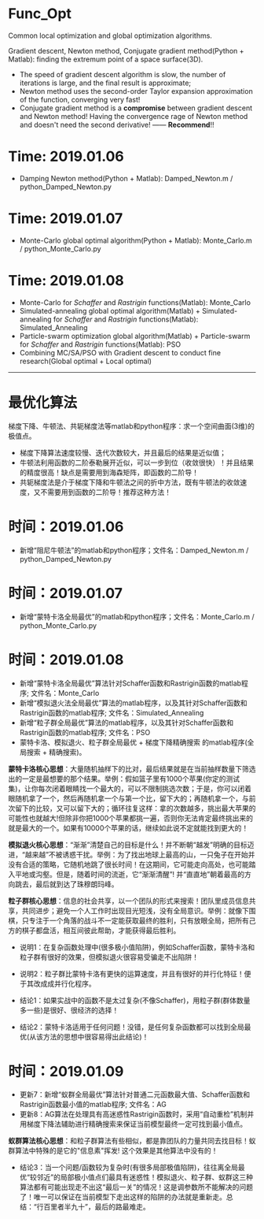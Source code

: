# Func_Opt

Common local optimization and global optimization algorithms.

Gradient descent, Newton method, Conjugate gradient method(Python + Matlab): finding the extremum point of a space surface(3D).
- The speed of gradient descent algorithm is slow, the number of iterations is large, and the final result is approximate;
- Newton method uses the second-order Taylor expansion approximation of the function, converging very fast!
- Conjugate gradient method is a **compromise** between gradient descent and Newton method! Having the convergence rage of Newton method and doesn't need the second derivative! 
—— **Recommend**!! 

# Time: 2019.01.06
- Damping Newton method(Python + Matlab): Damped_Newton.m / python_Damped_Newton.py

# Time: 2019.01.07
- Monte-Carlo global optimal algorithm(Python + Matlab): Monte_Carlo.m / python_Monte_Carlo.py

# Time: 2019.01.08
- Monte-Carlo for *Schaffer* and *Rastrigin* functions(Matlab): Monte_Carlo 
- Simulated-annealing global optimal algorithm(Matlab) + Simulated-annealing for *Schaffer* and *Rastrigin* functions(Matlab): Simulated_Annealing
- Particle-swarm optimization global algorithm(Matlab) + Particle-swarm for *Schaffer* and *Rastrigin* functions(Matlab): PSO
- Combining MC/SA/PSO with Gradient descent to conduct fine research(Global optimal + Local optimal)
  
---

# 最优化算法
梯度下降、牛顿法、共轭梯度法等matlab和python程序：求一个空间曲面(3维)的极值点。

- 梯度下降算法速度较慢、迭代次数较大，并且最后的结果是近似值；
- 牛顿法利用函数的二阶泰勒展开近似，可以一步到位（收敛很快）！并且结果的精度很高！缺点是需要用到海森矩阵，即函数的二阶导！
- 共轭梯度法是介于梯度下降和牛顿法之间的折中方法，既有牛顿法的收敛速度，又不需要用到函数的二阶导！推荐这种方法！

# 时间：2019.01.06
- 新增“阻尼牛顿法”的matlab和python程序；文件名：Damped_Newton.m / python_Damped_Newton.py 

# 时间：2019.01.07
- 新增“蒙特卡洛全局最优”的matlab和python程序；文件名：Monte_Carlo.m / python_Monte_Carlo.py

# 时间：2019.01.08
- 新增“蒙特卡洛全局最优”算法针对Schaffer函数和Rastrigin函数的matlab程序;  文件名：Monte_Carlo       
- 新增“模拟退火法全局最优”算法的matlab程序，以及其针对Schaffer函数和Rastrigin函数的matlab程序;  文件名：Simulated_Annealing
- 新增“粒子群全局最优”算法的matlab程序，以及其针对Schaffer函数和Rastrigin函数的matlab程序;   文件名：PSO        
- 蒙特卡洛、模拟退火、粒子群全局最优 + 梯度下降精确搜索 的matlab程序(全局搜索 + 精确搜索)。

**蒙特卡洛核心思想**：大量随机抽样下的比对，最后结果就是在当前抽样数量下筛选出的一定是最想要的那个结果。举例：假如篮子里有1000个苹果(你定的测试集)，让你每次闭着眼睛找一个最大的，可以不限制挑选次数；于是，你可以闭着眼随机拿了一个，然后再随机拿一个与第一个比，留下大的；再随机拿一个，与前次留下的比较，又可以留下大的；循环往复这样：拿的次数越多，挑出最大苹果的可能性也就越大!但除非你把1000个苹果都挑一遍，否则你无法肯定最终挑出来的就是最大的一个。如果有10000个苹果的话，继续如此说不定就能找到更大的！       

**模拟退火核心思想**：“渐渐”清楚自己的目标是什么！并不断朝“越发”明确的目标迈进，“越来越”不被诱惑干扰。举例：为了找出地球上最高的山，一只兔子在开始并没有合适的策略，它随机地跳了很长时间！在这期间，它可能走向高处，也可能踏入平地或沟壑。但是，随着时间的流逝，它“渐渐清醒”! 并“直直地”朝着最高的方向跳去，最后就到达了珠穆朗玛峰。        

**粒子群核心思想**：信息的社会共享，以一个团队的形式来搜索！团队里成员信息共享，共同进步；避免一个人工作时出现目光短浅，没有全局意识。举例：就像下围棋，只专注于一个角落的战斗不一定能获取最终的胜利，只有放眼全局，把所有己方的棋子都盘活，相互间彼此帮助，才能获得最后胜利。    

- 说明1：在复杂函数处理中(很多极小值陷阱)，例如Schaffer函数，蒙特卡洛和粒子群有很好的效果，但模拟退火很容易受骗走不出陷阱！    
- 说明2：粒子群比蒙特卡洛有更快的运算速度，并且有很好的并行化特征！便于其改成成并行化程序。      

- 结论1：如果实战中的函数不是太过复杂(不像Schaffer)，用粒子群(群体数量多一些)是很好、很经济的选择！     
- 结论2：蒙特卡洛适用于任何问题！没错，是任何复杂函数都可以找到全局最优(从该方法的思想中很容易得出此结论)！

# 时间：2019.01.09    
- 更新7：新增“蚁群全局最优”算法针对普通二元函数最大值、Schaffer函数和Rastrigin函数最小值的matlab程序; 文件名：AG    
- 更新8：AG算法在处理具有高迷惑性Rastrigin函数时，采用“自动重检”机制并用梯度下降法辅助进行精确搜索来保证当前模型最终一定可找到最小值点。     

**蚁群算法核心思想**：和粒子群算法有些相似，都是靠团队的力量共同去找目标！蚁群算法中特殊的是它的"信息素"挥发! 这个效果是其他算法中没有的！    

- 结论3：当一个问题/函数较为复杂时(有很多局部极值陷阱)，往往离全局最优“较邻近”的局部极小值点们最具有迷惑性！模拟退火、粒子群、蚁群这三种算法都有可能出现走不出这“最后一关”的情况！这是调参数所不能解决的问题了！唯一可以保证在当前模型下走出这样的陷阱的办法就是重新走。总结：“行百里者半九十”，最后的路最难走。
